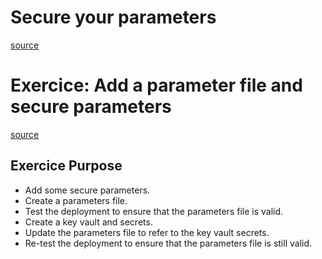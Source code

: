 # Secure your parameters
[source](https://learn.microsoft.com/en-us/training/modules/build-reusable-bicep-templates-parameters/5-how-secure-parameter)

# Exercice: Add a parameter file and secure parameters
[source](https://learn.microsoft.com/en-us/training/modules/build-reusable-bicep-templates-parameters/6-exercise-create-use-parameter-files?pivots=powershell)

## Exercice Purpose
- Add some secure parameters.
- Create a parameters file.
- Test the deployment to ensure that the parameters file is valid.
- Create a key vault and secrets.
- Update the parameters file to refer to the key vault secrets.
- Re-test the deployment to ensure that the parameters file is still valid.